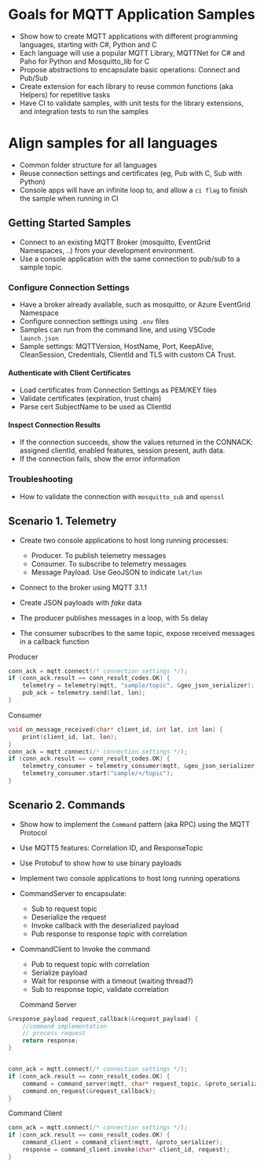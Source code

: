 # Goals for MQTT Application Samples

- Show how to create MQTT applications with different programming languages, starting with C#, Python and C
- Each language will use a popular MQTT Library, MQTTNet for C# and Paho for Python and Mosquitto_lib for C
- Propose abstractions to encapsulate basic operations: Connect and Pub/Sub
- Create extension for each library to reuse common functions (aka Helpers) for repetitive tasks
- Have CI to validate samples, with unit tests for the library extensions, and integration tests to run the samples

# Align samples for all languages

- Common folder structure for all languages
- Reuse connection settings and certificates (eg, Pub with C, Sub with Python)
- Console apps will have an infinite loop to, and allow a `ci flag` to finish the sample when running in CI

## Getting Started Samples

- Connect to an existing MQTT Broker (mosquitto, EventGrid Namespaces, ..) from your development environment.
- Use a console application with the same connection to pub/sub to a sample topic.

### Configure Connection Settings 

- Have a broker already available, such as mosquitto, or Azure EventGrid Namespace
- Configure connection settings using `.env` files
- Samples can run from the command line, and using VSCode `launch.json`
- Sample settings: MQTTVersion, HostName, Port, KeepAlive, CleanSession, Credentials, ClientId and TLS with custom CA Trust.
     
#### Authenticate with Client Certificates

- Load certificates from Connection Settings as PEM/KEY files
- Validate certificates (expiration, trust chain)
- Parse cert SubjectName to be used as ClientId

#### Inspect Connection Results

- If the connection succeeds, show the values returned in the CONNACK: assigned clientId, enabled features, session present, auth data. 
- If the connection fails, show the error information

### Troubleshooting

- How to validate the connection with `mosquitto_sub` and `openssl`


## Scenario 1. Telemetry

- Create two console applications to host long running processes:
  - Producer. To publish telemetry messages
  - Consumer. To subscribe to telemetry messages
  - Message Payload. Use GeoJSON to indicate `lat/lon`

- Connect to the broker using MQTT 3.1.1
- Create JSON payloads with _fake_ data
- The producer publishes messages in a loop, with 5s delay
- The consumer subscribes to the same topic, expose received messages in a callback function

Producer

```c
conn_ack = mqtt.connect(/* connection settings */);
if (conn_ack.result == conn_result_codes.OK) {
    telemetry = telemetry(mqtt, "sample/topic", &geo_json_serializer);
    pub_ack = telemetry.send(lat, lon);
}
```

Consumer

```c
void on_message_received(char* client_id, int lat, int lon) {
    print(client_id, lat, lon);
}
conn_ack = mqtt.connect(/* connection settings */);
if (conn_ack.result == conn_result_codes.OK) {
    telemetry_consumer = telemetry_consumer(mqtt, &geo_json_serializer, &on_message_received);
    telemetry_consumer.start("sample/+/topic");
}
```
## Scenario 2. Commands

- Show how to implement the `Command` pattern (aka RPC) using the MQTT Protocol
- Use MQTT5 features: Correlation ID, and ResponseTopic
- Use Protobuf to show how to use binary payloads

- Implement two console applications to host long running operations
- CommandServer to encapsulate:
  - Sub to request topic
  - Deserialize the request
  - Invoke callback with the deserialized payload
  - Pub response to response topic with correlation

- CommandClient to Invoke the command
  - Pub to request topic with correlation
  - Serialize payload 
  - Wait for response with a timeout (waiting thread?)
  - Sub to response topic, validate correlation

  Command Server
  
```c
&response_payload request_callback(&request_payload) {
    //command implementation
    // process request
    return response;
}


conn_ack = mqtt.connect(/* connection settings */);
if (conn_ack.result == conn_result_codes.OK) {
    command = command_server(mqtt, char* request_topic, &proto_serializer);
    command.on_request(&request_callback);
}
```

Command Client

```c
conn_ack = mqtt.connect(/* connection settings */);
if (conn_ack.result == conn_result_codes.OK) {
    command_client = command_client(mqtt, &proto_serializer);
    response = command_client.invoke(char* client_id, request);
}
```